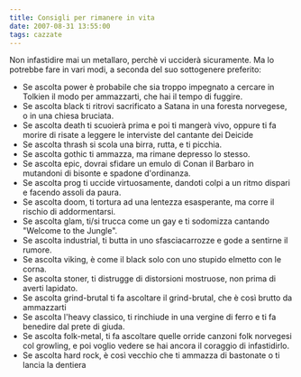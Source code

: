 ```yaml
---
title: Consigli per rimanere in vita
date: 2007-08-31 13:55:00
tags: cazzate
---
```

Non infastidire mai un metallaro, perchè vi ucciderà sicuramente.
Ma lo potrebbe fare in vari modi, a seconda del suo sottogenere
preferito:

* Se ascolta power è probabile che sia troppo impegnato a cercare in
Tolkien il modo per ammazzarti, che hai il tempo di fuggire.
* Se ascolta black ti ritrovi sacrificato a Satana in una foresta
norvegese, o in una chiesa bruciata.
* Se ascolta death ti scuoierà prima e poi ti mangerà vivo, oppure ti fa
morire di risate a leggere le interviste del cantante dei Deicide
* Se ascolta thrash si scola una birra, rutta, e ti picchia.
* Se ascolta gothic ti ammazza, ma rimane depresso lo stesso.
* Se ascolta epic, dovrai sfidare un emulo di Conan il Barbaro in
mutandoni di bisonte e spadone d'ordinanza.
* Se ascolta prog ti uccide virtuosamente, dandoti colpi a un ritmo
dispari e facendo assoli da paura.
* Se ascolta doom, ti tortura ad una lentezza esasperante, ma corre il
rischio di addormentarsi.
* Se ascolta glam, ti/si trucca come un gay e ti sodomizza cantando
"Welcome to the Jungle".
* Se ascolta industrial, ti butta in uno sfasciacarrozze e gode a
sentirne il rumore.
* Se ascolta viking, è come il black solo con uno stupido elmetto con le
corna.
* Se ascolta stoner, ti distrugge di distorsioni mostruose, non prima di
averti lapidato.
* Se ascolta grind-brutal ti fa ascoltare il grind-brutal, che è così
brutto da ammazzarti
* Se ascolta l'heavy classico, ti rinchiude in una vergine di ferro e ti
fa benedire dal prete di giuda.
* Se ascolta folk-metal, ti fa ascoltare quelle orride canzoni folk
norvegesi col growling, e poi voglio vedere se hai ancora il coraggio di
infastidirlo.
* Se ascolta hard rock, è così vecchio che ti ammazza di bastonate o ti
lancia la dentiera  
 
